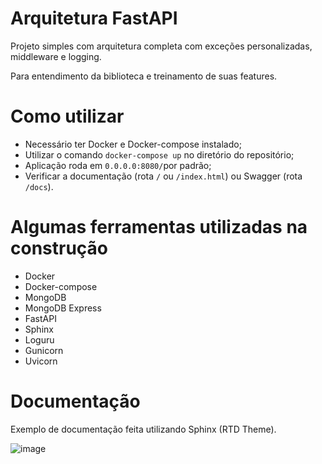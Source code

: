 # Arquitetura FastAPI
Projeto simples com arquitetura completa com exceções personalizadas, middleware e logging.

Para entendimento da biblioteca e treinamento de suas features.

# Como utilizar
* Necessário ter Docker e Docker-compose instalado;
* Utilizar o comando `docker-compose up` no diretório do repositório;
* Aplicação roda em `0.0.0.0:8080/`por padrão;
* Verificar a documentação (rota `/` ou `/index.html`) ou Swagger (rota `/docs`).

# Algumas ferramentas utilizadas na construção
* Docker
* Docker-compose
* MongoDB
* MongoDB Express
* FastAPI
* Sphinx
* Loguru
* Gunicorn
* Uvicorn

# Documentação
Exemplo de documentação feita utilizando Sphinx (RTD Theme). 

![image](https://user-images.githubusercontent.com/42444599/101668299-2004ee00-3a2f-11eb-8f2e-43bc4ad6482a.png)
